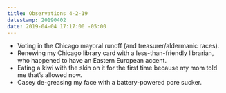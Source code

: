 ```yaml
---
title: Observations 4-2-19
datestamp: 20190402
date: 2019-04-04 17:17:00 -05:00
---
```


- Voting in the Chicago mayoral runoff (and treasurer/aldermanic races).
- Renewing my Chicago library card with a less-than-friendly librarian, who happened to have an Eastern European accent.
- Eating a kiwi with the skin on it for the first time because my mom told me that’s allowed now.
- Casey de-greasing my face with a battery-powered pore sucker.
